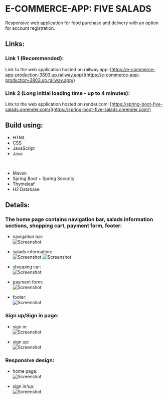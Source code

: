 # E-COMMERCE-APP: FIVE SALADS
Responsive web application for food purchase and delivery with an option for account registration. 

## Links:
### Link 1 (Recommended):
Link to the web application hosted on railway.app:
[https://e-commerce-app-production-3803.up.railway.app/](https://e-commerce-app-production-3803.up.railway.app/)

### Link 2 (Long initial loading time - up to 4 minutes):
Link to the web application hosted on render.com:
[https://spring-boot-five-salads.onrender.com/](https://spring-boot-five-salads.onrender.com/)

## Build using:
- HTML
- CSS
- JavaScript
- Java
<br />

- Maven
- Spring Boot + Spring Security
- Thymeleaf
- H2 Database

## Details:
### The home page contains navigation bar, salads information sections, shopping cart, payment form, footer:
- navigation bar: <br />
![Screenshot](/app/src/main/resources/static/assets/screenshots_for_readme/screenshot_navbar.jpeg)

- salads information: <br />
![Screenshot](/app/src/main/resources/static/assets/screenshots_for_readme/screenshot_salad_info.jpg)
![Screenshot](/app/src/main/resources/static/assets/screenshots_for_readme/screenshot_salad_ingredients.jpg)

- shopping car: <br />
![Screenshot](/app/src/main/resources/static/assets/screenshots_for_readme/screenshot_shopping_cart.jpg)

- payment form: <br />
![Screenshot](/app/src/main/resources/static/assets/screenshots_for_readme/screenshot_payment_form.jpg)

- footer: <br />
![Screenshot](/app/src/main/resources/static/assets/screenshots_for_readme/screenshot_footer.jpg)


### Sign up/Sign in page:
- sign in: <br />
![Screenshot](/app/src/main/resources/static/assets/screenshots_for_readme/screenshot_sign_in.jpg)

- sign up: <br />
![Screenshot](/app/src/main/resources/static/assets/screenshots_for_readme/screenshot_sign_up.jpg)


### Responsive design:
- home page: <br />
![Screenshot](/app/src/main/resources/static/assets/screenshots_for_readme/screenshot_responsive_home_page.jpg)

- sign in/up: <br />
![Screenshot](/app/src/main/resources/static/assets/screenshots_for_readme/screenshot_responsive_registration_page.jpg)